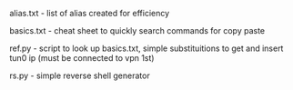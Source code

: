alias.txt - list of alias created for efficiency

basics.txt - cheat sheet to quickly search commands for copy paste

ref.py - script to look up basics.txt, simple substituitions to get and insert tun0 ip (must be connected to vpn 1st)

rs.py - simple reverse shell generator
    
